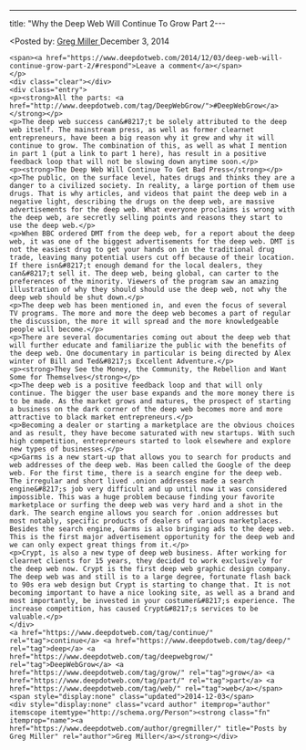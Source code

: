 ---
title: "Why the Deep Web Will Continue To Grow Part 2---

<article class="post-listing post-7025 post type-post status-publish format-standard has-post-thumbnail hentry  tag-continue tag-deep tag-deepwebgrow tag-grow tag-web">
<<span>Posted by: <a href="https://www.deepdotweb.com/author/gregmiller/" title="">Greg Miller </a></span>
    <span>December 3, 2014</span>
    
    <span><a href="https://www.deepdotweb.com/2014/12/03/deep-web-will-continue-grow-part-2/#respond">Leave a comment</a></span>
    </p>
    <div class="clear"></div>
    <div class="entry">
    <p><strong>All the parts: <a href="http://www.deepdotweb.com/tag/DeepWebGrow/">#DeepWebGrow</a></strong></p>
    <p>The deep web success can&#8217;t be solely attributed to the deep web itself. The mainstream press, as well as former clearnet entrepreneurs, have been a big reason why it grew and why it will continue to grow. The combination of this, as well as what I mention in part 1 (put a link to part 1 here), has result in a positive feedback loop that will not be slowing down anytime soon.</p>
    <p><strong>The Deep Web Will Continue To Get Bad Press</strong></p>
    <p>The public, on the surface level, hates drugs and thinks they are a danger to a civilized society. In reality, a large portion of them use drugs. That is why articles, and videos that paint the deep web in a negative light, describing the drugs on the deep web, are massive advertisements for the deep web. What everyone proclaims is wrong with the deep web, are secretly selling points and reasons they start to use the deep web.</p>
    <p>When BBC ordered DMT from the deep web, for a report about the deep web, it was one of the biggest advertisements for the deep web. DMT is not the easiest drug to get your hands on in the traditional drug trade, leaving many potential users cut off because of their location. If there isn&#8217;t enough demand for the local dealers, they can&#8217;t sell it. The deep web, being global, can carter to the preferences of the minority. Viewers of the program saw an amazing illustration of why they should should use the deep web, not why the deep web should be shut down.</p>
    <p>The deep web has been mentioned in, and even the focus of several TV programs. The more and more the deep web becomes a part of regular the discussion, the more it will spread and the more knowledgeable people will become.</p>
    <p>There are several documentaries coming out about the deep web that will further educate and familiarize the public with the benefits of the deep web. One documentary in particular is being directed by Alex winter of Bill and Ted&#8217;s Excellent Adventure.</p>
    <p><strong>They See the Money, the Community, the Rebellion and Want Some for Themselves</strong></p>
    <p>The deep web is a positive feedback loop and that will only continue. The bigger the user base expands and the more money there is to be made. As the market grows and matures, the prospect of starting a business on the dark corner of the deep web becomes more and more attractive to black market entrepreneurs.</p>
    <p>Becoming a dealer or starting a marketplace are the obvious choices and as result, they have become saturated with new startups. With such high competition, entrepreneurs started to look elsewhere and explore new types of businesses.</p>
    <p>Garms is a new start-up that allows you to search for products and web addresses of the deep web. Has been called the Google of the deep web. For the first time, there is a search engine for the deep web. The irregular and short lived .onion addresses made a search engine&#8217;s job very difficult and up until now it was considered impossible. This was a huge problem because finding your favorite marketplace or surfing the deep web was very hard and a shot in the dark. The search engine allows you search for .onion addresses but most notably, specific products of dealers of various marketplaces. Besides the search engine, Garms is also bringing ads to the deep web. This is the first major advertisement opportunity for the deep web and we can only expect great things from it.</p>
    <p>Crypt, is also a new type of deep web business. After working for clearnet clients for 15 years, they decided to work exclusively for the deep web now. Crypt is the first deep web graphic design company. The deep web was and still is to a large degree, fortunate flash back to 90s era web design but Crypt is starting to change that. It is not becoming important to have a nice looking site, as well as a brand and most importantly, be invested in your costumer&#8217;s experience. The increase competition, has caused Crypt&#8217;s services to be valuable.</p>
    </div>
    <a href="https://www.deepdotweb.com/tag/continue/" rel="tag">continue</a> <a href="https://www.deepdotweb.com/tag/deep/" rel="tag">deep</a> <a href="https://www.deepdotweb.com/tag/deepwebgrow/" rel="tag">DeepWebGrow</a> <a href="https://www.deepdotweb.com/tag/grow/" rel="tag">grow</a> <a href="https://www.deepdotweb.com/tag/part/" rel="tag">part</a> <a href="https://www.deepdotweb.com/tag/web/" rel="tag">web</a></span> <span style="display:none" class="updated">2014-12-03</span>
    <div style="display:none" class="vcard author" itemprop="author" itemscope itemtype="http://schema.org/Person"><strong class="fn" itemprop="name"><a href="https://www.deepdotweb.com/author/gregmiller/" title="Posts by Greg Miller" rel="author">Greg Miller</a></strong></div>
    
